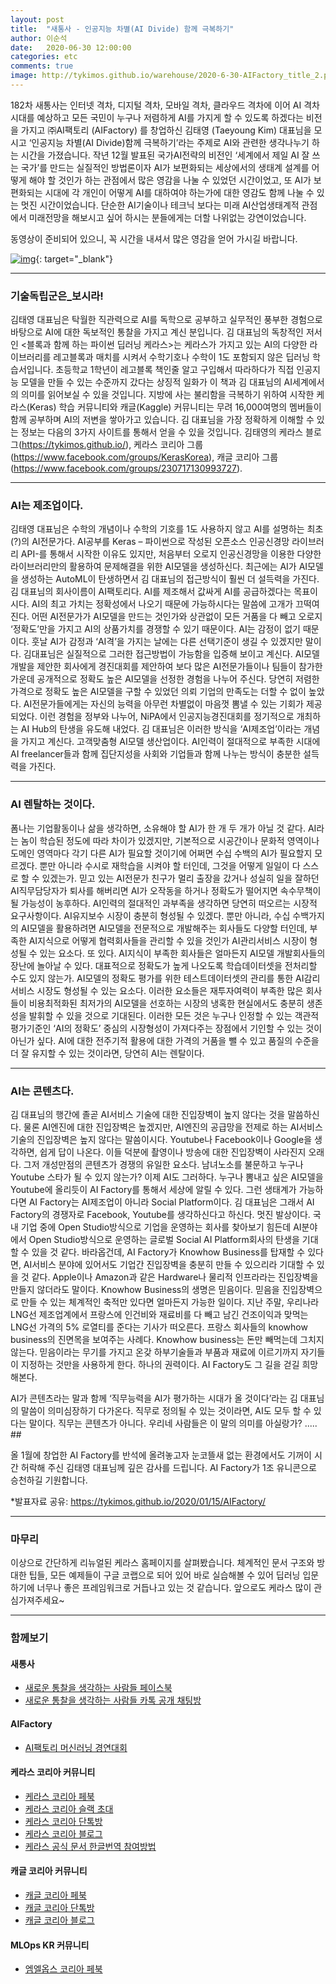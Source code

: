 ```yaml
---
layout: post
title:  "새통사 - 인공지능 차별(AI Divide) 함께 극복하기"
author: 이순석
date:   2020-06-30 12:00:00
categories: etc
comments: true
image: http://tykimos.github.io/warehouse/2020-6-30-AIFactory_title_2.png
---
```


182차 새통사는 인터넷 격차, 디지털 격차, 모바일 격차, 클라우드 격차에 이어 AI 격차 시대를 예상하고 모든 국민이 누구나 저렴하게 AI를 가지게 할 수 있도록 하겠다는 비전을 가지고 ㈜AI팩토리 (AIFactory) 를 창업하신 김태영 (Taeyoung Kim) 대표님을 모시고 ‘인공지능 차별(AI Divide)함께 극복하기’라는 주제로 AI와 관련한 생각나누기 하는 시간을 가졌습니다. 작년 12월 발표된 국가AI전략의 비전인 ‘세계에서 제일 AI 잘 쓰는 국가’를 만드는 실질적인 방법론이자 AI가 보편화되는 세상에서의 생태계 설계를 어떻게 해야 할 것인가 하는 관점에서 많은 영감을 나눌 수 있었던 시간이었고, 또 AI가 보편화되는 시대에 각 개인이 어떻게 AI를 대하여야 하는가에 대한 영감도 함께 나눌 수 있는 멋진 시간이었습니다. 단순한 AI기술이나 테크닉 보다는 미래 AI산업생태계적 관점에서 미래전망을 해보시고 싶어 하시는 분들에게는 더할 나위없는 강연이었습니다.

동영상이 준비되어 있으니, 꼭 시간을 내셔서 많은 영감을 얻어 가시길 바랍니다.

[![img](http://tykimos.github.io/warehouse/2020-6-30-AIFactory_title_2.png)](https://www.facebook.com/donny.park.716/videos/10157714249611731/){: target="_blank"}

---
### 기술독립군은_보시라!

김태영 대표님은 탁월한 직관력으로 AI를 독학으로 공부하고 실무적인 풍부한 경험으로 바탕으로 AI에 대한 독보적인 통찰을 가지고 계신 분입니다. 김 대표님의 독창적인 저서인 <블록과 함께 하는 파이썬 딥러닝 케라스>는 케라스가 가지고 있는 AI의 다양한 라이브러리를 레고블록과 매치를 시켜서 수학기호나 수학이 1도 포함되지 않은 딥러닝 학습서입니다. 초등학교 1학년이 레고블록 책인줄 알고 구입해서 따라하다가 직접 인공지능 모델을 만들 수 있는 수준까지 갔다는 상징적 일화가 이 책과 김 대표님의 AI세계에서의 의미를 읽어보실 수 있을 것입니다. 지방에 사는 불리함을 극복하기 위하여 시작한 케라스(Keras) 학습 커뮤니티와 캐글(Kaggle) 커뮤니티는 무려 16,000여명의 멤버들이 함께 공부하며 AI의 저변을 쌓아가고 있습니다. 김 대표님을 가장 정확하게 이해할 수 있는 정보는 다음의 3가지 사이트를 통해서 얻을 수 있을 것입니다. 김태영의 케라스 블로그(https://tykimos.github.io/), 케라스 코리아 그룹(https://www.facebook.com/groups/KerasKorea), 캐글 코리아 그룹(https://www.facebook.com/groups/230717130993727).

---
### AI는 제조업이다.

김태영 대표님은 수학의 개념이나 수학의 기호를 1도 사용하지 않고 AI를 설명하는 최초(?)의 AI전문가다. AI공부를 Keras – 파이썬으로 작성된 오픈소스 인공신경망 라이브러리 API-를 통해서 시작한 이유도 있지만, 처음부터 오로지 인공신경망을 이용한 다양한 라이브러리만의 활용하여 문제해결을 위한 AI모델을 생성하신다. 최근에는 AI가 AI모델을 생성하는 AutoML이 탄생하면서 김 대표님의 접근방식이 훨씬 더 설득력을 가진다. 김 대표님의 회사이름이 AI팩토리다. AI를 제조해서 값싸게 AI를 공급하겠다는 목표이시다. AI의 최고 가치는 정확성에서 나오기 때문에 가능하시다는 말씀에 고개가 끄떡여진다. 어떤 AI전문가가 AI모델을 만드는 것인가와 상관없이 모든 거품을 다 빼고 오로지 ‘정확도’만을 가지고 AI의 상품가치를 경쟁할 수 있기 때문이다. AI는 감정이 없기 때문이다. 훗날 AI가 감정과 ‘AI격’을 가지는 날에는 다른 선택기준이 생길 수 있겠지만 말이다. 김대표님은 실질적으로 그러한 접근방법이 가능함을 입증해 보이고 계신다. AI모델개발을 제안한 회사에게 경진대회를 제안하여 보다 많은 AI전문가들이나 팀들이 참가한 가운데 공개적으로 정확도 높은 AI모델을 선정한 경험을 나누어 주신다. 당연히 저렴한 가격으로 정확도 높은 AI모델을 구할 수 있었던 의뢰 기업의 만족도는 더할 수 없이 높았다. AI전문가들에게는 자신의 능력을 아무런 차별없이 마음껏 뽐낼 수 있는 기회가 제공되었다. 이런 경험을 정부와 나누어, NiPA에서 인공지능경진대회를 정기적으로 개최하는 AI Hub의 탄생을 유도해 내었다. 김 대표님은 이러한 방식을 ‘AI제조업’이라는 개념을 가지고 계신다. 고객맞춤형 AI모델 생산업이다. AI인력이 절대적으로 부족한 시대에 AI freelancer들과 함께 집단지성을 사회와 기업들과 함께 나누는 방식이 충분한 설득력을 가진다.

---
### AI 렌탈하는 것이다.

폼나는 기업활동이나 삶을 생각하면, 소유해야 할 AI가 한 개 두 개가 아닐 것 같다. AI라는 놈이 학습된 정도에 따라 차이가 있겠지만, 기본적으로 시공간이나 문화적 영역이나 도메인 영역마다 각기 다른 AI가 필요할 것이기에 어쩌면 수십 수백의 AI가 필요할지 모르겠다. 뿐만 아니라 수시로 재학습을 시켜야 할 터인데, 그것을 어떻게 일일이 다 스스로 할 수 있겠는가. 믿고 있는 AI전문가 친구가 멀리 출장을 갔거나 성실히 일을 잘하던 AI직무담당자가 퇴사를 해버리면 AI가 오작동을 하거나 정확도가 떨어지면 속수무책이 될 가능성이 농후하다. AI인력의 절대적인 과부족을 생각하면 당연히 떠오르는 시장적 요구사항이다. AI유지보수 시장이 충분히 형성될 수 있겠다. 뿐만 아니라, 수십 수백가지의 AI모델을 활용하려면 AI모델을 전문적으로 개발해주는 회사들도 다양할 터인데, 부족한 AI지식으로 어떻게 협력회사들을 관리할 수 있을 것인가 AI관리서비스 시장이 형성될 수 있는 요소다. 또 있다. AI지식이 부족한 회사들은 얼마든지 AI모델 개발회사들의 장난에 놀아날 수 있다. 대표적으로 정확도가 높게 나오도록 학습데이터셋을 전처리할 수도 있지 않는가. AI모델의 정확도 평가를 위한 테스트데이터셋의 관리를 통한 AI감리서비스 시장도 형성될 수 있는 요소다. 이러한 요소들은 재투자여력이 부족한 많은 회사들이 비용최적화된 최저가의 AI모델을 선호하는 시장의 냉혹한 현실에서도 충분히 생존성을 발휘할 수 있을 것으로 기대된다. 이러한 모든 것은 누구나 인정할 수 있는 객관적 평가기준인 ‘AI의 정확도’ 중심의 시장형성이 가져다주는 장점에서 기인할 수 있는 것이 아닌가 싶다. AI에 대한 전주기적 활용에 대한 가격의 거품을 뺄 수 있고 품질의 수준을 더 잘 유지할 수 있는 것이라면, 당연히 AI는 렌탈이다.

---
### AI는 콘텐츠다.

김 대표님의 행간에 졸곧 AI서비스 기술에 대한 진입장벽이 높지 않다는 것을 말씀하신다. 물론 AI엔진에 대한 진입장벽은 높겠지만, AI엔진의 공급망을 전제로 하는 AI서비스 기술의 진입장벽은 높지 않다는 말씀이시다. Youtube나 Facebook이나 Google을 생각하면, 쉽게 답이 나온다. 이들 덕분에 촬영이나 방송에 대한 진입장벽이 사라진지 오래다. 그저 개성만점의 콘텐츠가 경쟁의 유일한 요소다. 남녀노소를 불문하고 누구나 Youtube 스타가 될 수 있지 않는가? 이제 AI도 그러하다. 누구나 뽐내고 싶은 AI모델을 Youtube에 올리듯이 AI Factory를 통해서 세상에 알릴 수 있다. 그런 생태계가 가능하다면 AI Factory는 AI제조업이 아니라 Social Platform이다. 김 대표님은 그래서 AI Factory의 경쟁자로 Facebook, Youtube를 생각하신다고 하신다. 멋진 발상이다. 국내 기업 중에 Open Studio방식으로 기업을 운영하는 회사를 찾아보기 힘든데 AI분야에서 Open Studio방식으로 운영하는 글로벌 Social AI Platform회사의 탄생을 기대할 수 있을 것 같다. 바라옵건데, AI Factory가 Knowhow Business를 탑재할 수 있다면, AI서비스 분야에 있어서도 기업간 진입장벽을 충분히 만들 수 있으리라 기대할 수 있을 것 같다. Apple이나 Amazon과 같은 Hardware나 물리적 인프라라는 진입장벽을 만들지 않더라도 말이다. Knowhow Business의 생명은 믿음이다. 믿음을 진입장벽으로 만들 수 있는 체계적인 축적만 있다면 얼마든지 가능한 일이다. 지난 주말, 우리나라 LNG선 제조업계에서 프랑스에 인건비와 재료비를 다 빼고 남긴 건조이익과 맞먹는 LNG선 가격의 5% 로열티를 준다는 기사가 떠오른다. 프랑스 회사들의 knowhow business의 진면목을 보여주는 사례다. Knowhow business는 돈만 빼먹는데 그치지 않는다. 믿음이라는 무기를 가지고 온갖 하부기술들과 부품과 재료에 이르기까지 자기들이 지정하는 것만을 사용하게 한다. 하나의 권력이다. AI Factory도 그 길을 걷길 희망해본다.

AI가 콘텐츠라는 말과 함께 ‘직무능력을 AI가 평가하는 시대가 올 것이다’라는 김 대표님의 말씀이 의미심장하기 다가온다. 직무로 정의될 수 있는 것이라면, AI도 모두 할 수 있다는 말이다. 직무는 콘텐츠가 아니다. 우리네 사람들은 이 말의 의미를 아실랑가? ..... ##

올 1월에 창업한 AI Factory를 반석에 올려놓고자 눈코뜰새 없는 환경에서도 기꺼이 시간 허락해 주신 김태영 대표님께 깊은 감사를 드립니다. AI Factory가 1조 유니콘으로 승천하길 기원합니다.

*발표자료 공유: https://tykimos.github.io/2020/01/15/AIFactory/

---
### 마무리

이상으로 간단하게 리뉴얼된 케라스 홈페이지를 살펴봤습니다. 체계적인 문서 구조와 방대한 팁들, 모든 예제들이 구글 코랩으로 되어 있어 바로 실습해볼 수 있어 딥러닝 입문하기에 너무나 좋은 프레임워크로 거듭나고 있는 것 같습니다. 앞으로도 케라스 많이 관심가져주세요~

---
### 함께보기

#### 새통사

* [새로운 통찰을 생각하는 사람들 페이스북](https://www.facebook.com/saetongsa/?__xts__[0]=68.ARCI2GOIUhiyBBPIikovnBwCUZfUs-_rlz-wTv-XlGyFti65mjfYiLmgay7mYuTrA1phPg4o2MpaMAUbP3ut-VHtaULbRZHij9_ZMWMMcoBJ9uW7tL-SYs4oB9HpHJvwluaNLBqWnA0-EZv0eWX1zg42G7sHLHDM4bBLeTzmbxmz8wk6JaEcQXt-c41GALcYNllYOKQdKDGfXKN7zAiIOwQQAelGb2xcYuE4X7e41MXhQFoa8sKD3XS-NKBoTu0em9pIX3m1-LF-gF_WlzphOLi3mU6CsEzxw42EdXH5ynpJqw78gQv5S2hjZGfJNJXUU3jPbEONPPbEkbWh1k-_1cHIewe)
* [새로운 통찰을 생각하는 사람들 카톡 공개 채팅방](https://open.kakao.com/o/g1uEjlhb)

#### AIFactory

* [AI팩토리 머신러닝 경연대회](http://aifactory.space)

#### 케라스 코리아 커뮤니티

* [케라스 코리아 페북](https://www.facebook.com/groups/KerasKorea/)
* [케라스 코리아 슬랙 초대](https://join.slack.com/t/keraskorea/shared_invite/enQtNTUzMTUxMzIyMzg4LWQ3YmQ1YTdmNTYxOTAwZTExNmFmOGM3M2QyMjIyNzYwYTY2YTY2ZjBlNDNlZDdmMTU0NGVjYzFkMWYxNzE0ZDA)
* [케라스 코리아 단톡방](https://open.kakao.com/o/g93MSBV)
* [케라스 코리아 블로그](http://keraskorea.github.io)
* [케라스 공식 문서 한글번역 참여방법](https://tykimos.github.io/2019/02/06/Contribution_of_Keras_Document_to_Korean_Translation/)

#### 캐글 코리아 커뮤니티

* [캐글 코리아 페북](https://www.facebook.com/groups/KaggleKoreaOpenGroup/)
* [캐글 코리아 단톡방](https://open.kakao.com/o/gP24T89)
* [캐글 코리아 블로그](https://kaggle-kr.tistory.com/)

#### MLOps KR 커뮤니티

* [엠엘옵스 코리아 페북](https://www.facebook.com/groups/MLOpsKR/)
